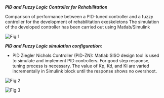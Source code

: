 ***PID and Fuzzy Logic Controller for Rehabilitation***

Comparison of performance between a PID-tuned controller and a fuzzy controller for the development of rehabilitation exoskeletons
The simulation of the developed controller has been carried out using Matlab/Simulink

![Fig 1](https://user-images.githubusercontent.com/96347878/162259389-4400e43f-bd2a-4799-a121-76d91cd96dff.png)

***PID and Fuzzy Logic simulation configuration:***
* PID Ziegler Nichols Controller (PID-ZN): 
Matlab SISO design tool is used to simulate and implement PID controllers. For good step response, tuning process is necessary. The value of Kp, Kd, and Ki are varied incrementally in Simulink block until the response shows no overshoot.

![Fig 2](https://user-images.githubusercontent.com/96347878/162265100-7f7967b2-1d5c-4655-a6cb-6af059be2bb0.PNG)

![Fig 3](https://user-images.githubusercontent.com/96347878/162268702-fe646068-60fd-43b3-87a4-ef0772ab152c.PNG)
